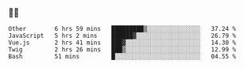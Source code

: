 ### 👨‍💻

<!--START_SECTION:waka-->
```text
Other        6 hrs 59 mins   █████████▒░░░░░░░░░░░░░░░   37.24 % 
JavaScript   5 hrs 2 mins    ██████▓░░░░░░░░░░░░░░░░░░   26.79 % 
Vue.js       2 hrs 41 mins   ███▓░░░░░░░░░░░░░░░░░░░░░   14.30 % 
Twig         2 hrs 26 mins   ███▒░░░░░░░░░░░░░░░░░░░░░   12.99 % 
Bash         51 mins         █░░░░░░░░░░░░░░░░░░░░░░░░   04.55 % 
```
<!--END_SECTION:waka-->
